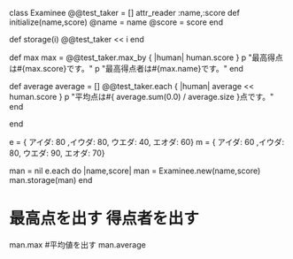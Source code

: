 
class Examinee
  @@test_taker = []
  attr_reader :name,:score
  def initialize(name,score)
    @name = name
    @score = score
  end

  def storage(i)
    @@test_taker << i
  end

  def max
    max = @@test_taker.max_by { |human| human.score }
    p "最高得点は#{max.score}です。"
    p "最高得点者は#{max.name}です。"
  end

  def average
    average = []
    @@test_taker.each { |human| average << human.score }
    p "平均点は#{ average.sum(0.0) / average.size }点です。"
  end

end

e = { アイダ: 80 ,イウダ: 80, ウエダ: 40, エオダ: 60}
m = { アイダ: 60 ,イウダ: 80, ウエダ: 90, エオダ: 70}

man = nil
e.each do |name,score|
  man = Examinee.new(name,score)
  man.storage(man)
end

# 最高点を出す 得点者を出す
man.max
#平均値を出す
man.average
